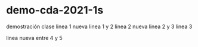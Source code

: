 # demo-cda-2021-1s
demostración clase
linea 1
nueva linea 1 y 2 
linea 2
nueva linea 2 y 3
linea 3



linea nueva entre 4 y 5